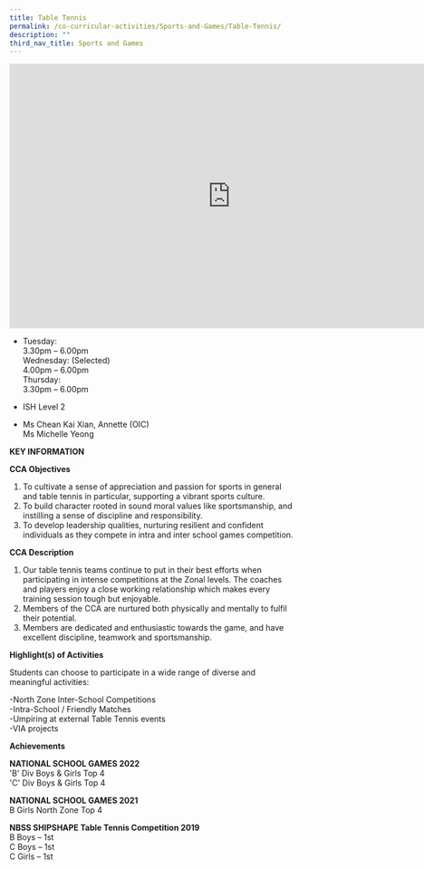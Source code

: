 ```yaml
---
title: Table Tennis
permalink: /co-curricular-activities/Sports-and-Games/Table-Tennis/
description: ""
third_nav_title: Sports and Games
---
```

<iframe allowfullscreen="true" height="467" width="780" frameborder="0" src="https://docs.google.com/presentation/d/e/2PACX-1vQzfvDpY9FrkthKqDklJuu2s2cI0ah-QT-EmwpvkMmZXbs6b9JmNhXhpoPlGPpa2AGiXmHt36CGToTE/embed?start=true&amp;loop=true&amp;delayms=5000"></iframe>

*   Tuesday:  
    3.30pm – 6.00pm  
    Wednesday: (Selected)  
    4.00pm – 6.00pm  
    Thursday:  
    3.30pm – 6.00pm  
    

*   ISH Level 2

 
*   Ms Chean Kai Xian, Annette (OIC)  
    Ms Michelle Yeong
		

**KEY INFORMATION**


**CCA Objectives**

1. To cultivate a sense of appreciation and passion for sports in general and table tennis in particular, supporting a vibrant sports culture.
2.  To build character rooted in sound moral values like sportsmanship, and instilling a sense of discipline and responsibility.
3.  To develop leadership qualities, nurturing resilient and confident individuals as they compete in intra and inter school games competition.

**CCA Description**

1.  Our table tennis teams continue to put in their best efforts when participating in intense competitions at the Zonal levels. The coaches and players enjoy a close working relationship which makes every training session tough but enjoyable.
2.  Members of the CCA are nurtured both physically and mentally to fulfil their potential.
3.  Members are dedicated and enthusiastic towards the game, and have excellent discipline, teamwork and sportsmanship.

**Highlight(s) of Activities**

Students can choose to participate in a wide range of diverse and meaningful activities:

-North Zone Inter-School Competitions<br>
-Intra-School / Friendly Matches<br>
-Umpiring at external Table Tennis events<br>
-VIA projects

**Achievements**

**NATIONAL SCHOOL GAMES 2022**<br>
'B' Div Boys &amp; Girls Top 4<br>
'C' Div Boys &amp; Girls Top 4

  

**NATIONAL SCHOOL GAMES 2021**<br>
B Girls North Zone Top 4

  

**NBSS SHIPSHAPE Table Tennis Competition 2019**<br>
B Boys – 1st<br>
C Boys – 1st<br>
C Girls – 1st